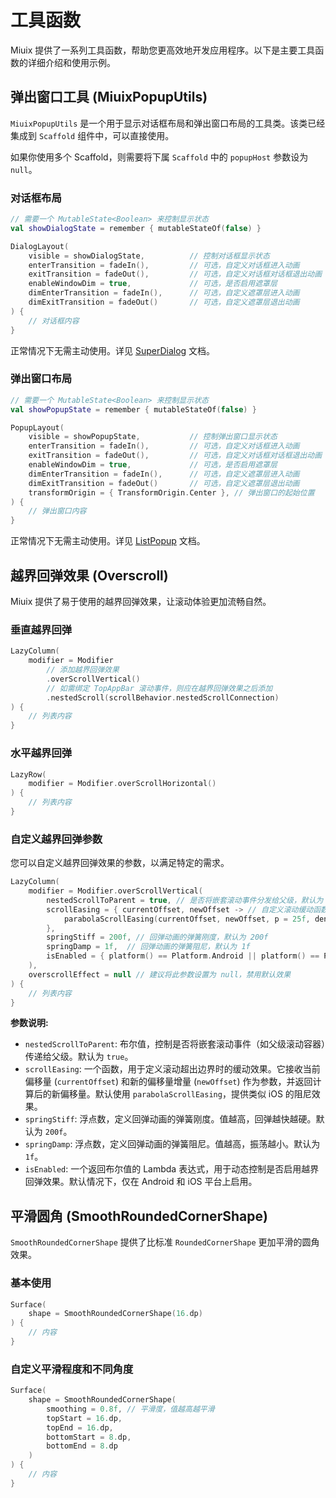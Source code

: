 # 工具函数

Miuix 提供了一系列工具函数，帮助您更高效地开发应用程序。以下是主要工具函数的详细介绍和使用示例。

## 弹出窗口工具 (MiuixPopupUtils)

`MiuixPopupUtils` 是一个用于显示对话框布局和弹出窗口布局的工具类。该类已经集成到 `Scaffold` 组件中，可以直接使用。

如果你使用多个 Scaffold，则需要将下属 `Scaffold` 中的 `popupHost` 参数设为 `null`。

### 对话框布局

```kotlin
// 需要一个 MutableState<Boolean> 来控制显示状态
val showDialogState = remember { mutableStateOf(false) }

DialogLayout(
    visible = showDialogState,          // 控制对话框显示状态
    enterTransition = fadeIn(),         // 可选，自定义对话框进入动画
    exitTransition = fadeOut(),         // 可选，自定义对话框对话框退出动画
    enableWindowDim = true,             // 可选，是否启用遮罩层
    dimEnterTransition = fadeIn(),      // 可选，自定义遮罩层进入动画
    dimExitTransition = fadeOut()       // 可选，自定义遮罩层退出动画
) {
    // 对话框内容
}
```

正常情况下无需主动使用。详见 [SuperDialog](../components/superdialog.md) 文档。

### 弹出窗口布局

```kotlin
// 需要一个 MutableState<Boolean> 来控制显示状态
val showPopupState = remember { mutableStateOf(false) }

PopupLayout(
    visible = showPopupState,           // 控制弹出窗口显示状态
    enterTransition = fadeIn(),         // 可选，自定义对话框进入动画
    exitTransition = fadeOut(),         // 可选，自定义对话框对话框退出动画
    enableWindowDim = true,             // 可选，是否启用遮罩层
    dimEnterTransition = fadeIn(),      // 可选，自定义遮罩层进入动画
    dimExitTransition = fadeOut()       // 可选，自定义遮罩层退出动画
    transformOrigin = { TransformOrigin.Center }, // 弹出窗口的起始位置
) {
    // 弹出窗口内容
}
```

正常情况下无需主动使用。详见 [ListPopup](../components/listpopup.md) 文档。

## 越界回弹效果 (Overscroll)

Miuix 提供了易于使用的越界回弹效果，让滚动体验更加流畅自然。

### 垂直越界回弹

```kotlin
LazyColumn(
    modifier = Modifier
        // 添加越界回弹效果
        .overScrollVertical()
        // 如需绑定 TopAppBar 滚动事件，则应在越界回弹效果之后添加
        .nestedScroll(scrollBehavior.nestedScrollConnection)
) {
    // 列表内容
}
```

### 水平越界回弹

```kotlin
LazyRow(
    modifier = Modifier.overScrollHorizontal()
) {
    // 列表内容
}
```

### 自定义越界回弹参数

您可以自定义越界回弹效果的参数，以满足特定的需求。

```kotlin
LazyColumn(
    modifier = Modifier.overScrollVertical(
        nestedScrollToParent = true, // 是否将嵌套滚动事件分发给父级，默认为 true
        scrollEasing = { currentOffset, newOffset -> // 自定义滚动缓动函数
            parabolaScrollEasing(currentOffset, newOffset, p = 25f, density = LocalDensity.current.density)
        },
        springStiff = 200f, // 回弹动画的弹簧刚度，默认为 200f
        springDamp = 1f,  // 回弹动画的弹簧阻尼，默认为 1f
        isEnabled = { platform() == Platform.Android || platform() == Platform.IOS } // 是否启用越界回弹效果，默认在 Android 和 iOS 上启用
    ), 
    overscrollEffect = null // 建议将此参数设置为 null，禁用默认效果
) {
    // 列表内容
}
```

**参数说明:**

*   `nestedScrollToParent`: 布尔值，控制是否将嵌套滚动事件（如父级滚动容器）传递给父级。默认为 `true`。
*   `scrollEasing`: 一个函数，用于定义滚动超出边界时的缓动效果。它接收当前偏移量 (`currentOffset`) 和新的偏移量增量 (`newOffset`) 作为参数，并返回计算后的新偏移量。默认使用 `parabolaScrollEasing`，提供类似 iOS 的阻尼效果。
*   `springStiff`: 浮点数，定义回弹动画的弹簧刚度。值越高，回弹越快越硬。默认为 `200f`。
*   `springDamp`: 浮点数，定义回弹动画的弹簧阻尼。值越高，振荡越小。默认为 `1f`。
*   `isEnabled`: 一个返回布尔值的 Lambda 表达式，用于动态控制是否启用越界回弹效果。默认情况下，仅在 Android 和 iOS 平台上启用。

## 平滑圆角 (SmoothRoundedCornerShape)

`SmoothRoundedCornerShape` 提供了比标准 `RoundedCornerShape` 更加平滑的圆角效果。

### 基本使用

```kotlin
Surface(
    shape = SmoothRoundedCornerShape(16.dp)
) {
    // 内容
}
```

### 自定义平滑程度和不同角度

```kotlin
Surface(
    shape = SmoothRoundedCornerShape(
        smoothing = 0.8f, // 平滑度，值越高越平滑
        topStart = 16.dp,
        topEnd = 16.dp,
        bottomStart = 8.dp,
        bottomEnd = 8.dp
    )
) {
    // 内容
}
```
